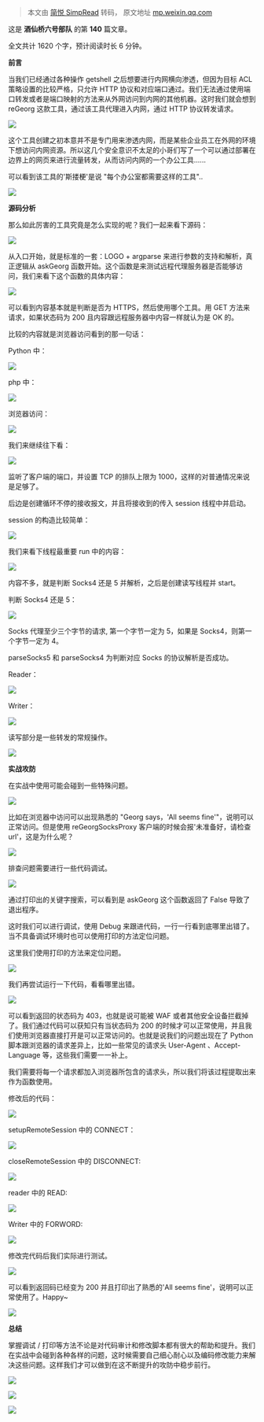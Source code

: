 > 本文由 [简悦 SimpRead](http://ksria.com/simpread/) 转码， 原文地址 [mp.weixin.qq.com](https://mp.weixin.qq.com/s/Rkv5yGlJk25agGowWIqMQQ)

这是 **酒仙桥六号部队** 的第 **140** 篇文章。

全文共计 1620 个字，预计阅读时长 6 分钟。

**前言**

当我们已经通过各种操作 getshell 之后想要进行内网横向渗透，但因为目标 ACL 策略设置的比较严格，只允许 HTTP 协议和对应端口通过。我们无法通过使用端口转发或者是端口映射的方法来从外网访问到内网的其他机器。这时我们就会想到 reGeorg 这款工具，通过该工具代理进入内网，通过 HTTP 协议转发请求。

![](https://mmbiz.qpic.cn/mmbiz_png/WTOrX1w0s567qHhF22JtclMU8muN45iaH5ts7Xhm8l8aNzhyrHE32WkraKomlHfXe0QVqKGanLHj2ibmNrZ2ibCdw/640?wx_fmt=png)

这个工具创建之初本意并不是专门用来渗透内网，而是某些企业员工在外网的环境下想访问内网资源。所以这几个安全意识不太足的小哥们写了一个可以通过部署在边界上的网页来进行流量转发，从而访问内网的一个办公工具......

可以看到该工具的'斯搂梗'是说 "每个办公室都需要这样的工具"..

![](https://mmbiz.qpic.cn/mmbiz_jpg/WTOrX1w0s567qHhF22JtclMU8muN45iaHUTznaTvP6VY2KEr4b8TUUoWLuhbpaBdkjib2o7hhp8sTd9ouKY2axPQ/640?wx_fmt=jpeg)

**源码分析**

那么如此厉害的工具究竟是怎么实现的呢？我们一起来看下源码：

![](https://mmbiz.qpic.cn/mmbiz_png/WTOrX1w0s567qHhF22JtclMU8muN45iaHlvCVESOsgmDmJSEDESMlOg7JGPLLibhSBsSHPQLFhN39KCwX7CdyJvA/640?wx_fmt=png)

从入口开始，就是标准的一套：LOGO + argparse 来进行参数的支持和解析，真正逻辑从 askGeorg 函数开始。这个函数是来测试远程代理服务器是否能够访问，我们来看下这个函数的具体内容：

![](https://mmbiz.qpic.cn/mmbiz_png/WTOrX1w0s567qHhF22JtclMU8muN45iaHcgkFFHORUj4DQRdhLhKzTKt3CEs61pWVMdtl1Zxiafdpej9vgBpGGcw/640?wx_fmt=png)

可以看到内容基本就是判断是否为 HTTPS，然后使用哪个工具。用 GET 方法来请求，如果状态码为 200 且内容跟远程服务器中内容一样就认为是 OK 的。

比较的内容就是浏览器访问看到的那一句话：

Python 中：

![](https://mmbiz.qpic.cn/mmbiz_png/WTOrX1w0s567qHhF22JtclMU8muN45iaH0MeKrjicDcBxA3KWrU4ia1KgqG9iaiazR9L3WBt9r5CCcgbP6IHkLLUUOw/640?wx_fmt=png)

php 中：

![](https://mmbiz.qpic.cn/mmbiz_png/WTOrX1w0s567qHhF22JtclMU8muN45iaHp650SKGgYXAzQfcRyZzvYaHC68Lvia5ADJHmxmL9HARfnEbKsmHvNSg/640?wx_fmt=png)

浏览器访问：

![](https://mmbiz.qpic.cn/mmbiz_png/WTOrX1w0s567qHhF22JtclMU8muN45iaHtgo25Y50AHicwUiboUGZIg4CgaeY6qKsBOb9LvibmvD4AkibR0csfCO7XQ/640?wx_fmt=png)

我们来继续往下看：

![](https://mmbiz.qpic.cn/mmbiz_png/WTOrX1w0s567qHhF22JtclMU8muN45iaHiajUpwVcTV8554HBG9NFiaibLjzHJ5cibicicc2SEsDMjVOzKO3xwz54JTww/640?wx_fmt=png)

监听了客户端的端口，并设置 TCP 的排队上限为 1000，这样的对普通情况来说是足够了。

后边是创建循环不停的接收报文，并且将接收到的传入 session 线程中并启动。

session 的构造比较简单：

![](https://mmbiz.qpic.cn/mmbiz_png/WTOrX1w0s567qHhF22JtclMU8muN45iaH4Ccz6SsfBWvppy4b7zheq9Y4Drb0FZN39T9Ffba5vngkXYMTAXauibg/640?wx_fmt=png)

我们来看下线程最重要 run 中的内容：

![](https://mmbiz.qpic.cn/mmbiz_png/WTOrX1w0s567qHhF22JtclMU8muN45iaHribSqn92EjW330bIO0f8nCGJyWGAGzWdxEKKreajgJgfr3yKjvPa04w/640?wx_fmt=png)

内容不多，就是判断 Socks4 还是 5 并解析，之后是创建读写线程并 start。

判断 Socks4 还是 5：

![](https://mmbiz.qpic.cn/mmbiz_png/WTOrX1w0s567qHhF22JtclMU8muN45iaHFicp1MgicJ7qs2tvGK3BAIhenJQLxiaxjYBSTburDLRAETbGRSwiatXgQg/640?wx_fmt=png)

Socks 代理至少三个字节的请求, 第一个字节一定为 5，如果是 Socks4，则第一个字节一定为 4。

parseSocks5 和 parseSocks4 为判断对应 Socks 的协议解析是否成功。

Reader：

![](https://mmbiz.qpic.cn/mmbiz_png/WTOrX1w0s567qHhF22JtclMU8muN45iaHY8TGjrdAo98UpuhZYVeERBetQ5x1BQONVxh2s0jaZsAaUia8Ebhhxxg/640?wx_fmt=png)

Writer：

![](https://mmbiz.qpic.cn/mmbiz_png/WTOrX1w0s567qHhF22JtclMU8muN45iaHFJpvJftpNROulFHiccMEfd4RvaoNtDGc8fk98Q5AaiaL5m2QIYgwDE8A/640?wx_fmt=png)

读写部分是一些转发的常规操作。

![](https://mmbiz.qpic.cn/mmbiz_png/WTOrX1w0s567qHhF22JtclMU8muN45iaHjzBpjiaKnaOTZMJjtpZfvjBFdVVQwicUvNrzLkTNiahYlV70jJuv6kslw/640?wx_fmt=png)

**实战攻防**

在实战中使用可能会碰到一些特殊问题。

![](https://mmbiz.qpic.cn/mmbiz_png/WTOrX1w0s567qHhF22JtclMU8muN45iaH7X8YL0o3QStCOh2ANia18ZmIY0L1UXRjlRac18XmFghEVT1W7PXibuzw/640?wx_fmt=png)

比如在浏览器中访问可以出现熟悉的 "Georg says，'All seems fine'"，说明可以正常访问。但是使用 reGeorgSocksProxy 客户端的时候会报'未准备好，请检查 url'，这是为什么呢？

![](https://mmbiz.qpic.cn/mmbiz_png/WTOrX1w0s567qHhF22JtclMU8muN45iaHpl9BT5JLVrgQpt3dEtDSpwyv2DTwZMg5ial9HEUldE2Eksza9rIAQzQ/640?wx_fmt=png)

排查问题需要进行一些代码调试。

![](https://mmbiz.qpic.cn/mmbiz_png/WTOrX1w0s567qHhF22JtclMU8muN45iaHfoP48vIMnjaP3nvhuViagE7skiamLHO32lvkFic0wdXtDicPOlAtX2HKXA/640?wx_fmt=png)

通过打印出的关键字搜索，可以看到是 askGeorg 这个函数返回了 False 导致了退出程序。

这时我们可以进行调试，使用 Debug 来跟进代码，一行一行看到底哪里出错了。当不具备调试环境时也可以使用打印的方法定位问题。

这里我们使用打印的方法来定位问题。

![](https://mmbiz.qpic.cn/mmbiz_png/WTOrX1w0s567qHhF22JtclMU8muN45iaHyUibibwFaPg6FldcUxfBP23gkfcVorOO9Sp6sL70u0WqtTuASQAVWxOg/640?wx_fmt=png)

我们再尝试运行一下代码，看看哪里出错。

![](https://mmbiz.qpic.cn/mmbiz_png/WTOrX1w0s567qHhF22JtclMU8muN45iaHLaxwGb6ibLuc0LhRZ9pPq2h2icsCoJK18f0S5VUnLeNXVZRwRJYoOr1A/640?wx_fmt=png)

可以看到返回的状态码为 403，也就是说可能被 WAF 或者其他安全设备拦截掉了。我们通过代码可以获知只有当状态码为 200 的时候才可以正常使用，并且我们使用浏览器直接打开是可以正常访问的。也就是说我们的问题出现在了 Python 脚本跟浏览器的请求差异上，比如一些常见的请求头 User-Agent 、Accept-Language 等，这些我们需要一一补上。

我们需要将每一个请求都加入浏览器所包含的请求头，所以我们将该过程提取出来作为函数使用。

修改后的代码：

![](https://mmbiz.qpic.cn/mmbiz_png/WTOrX1w0s567qHhF22JtclMU8muN45iaHmQ3SsJHxhIogQyh9TicmFZr9yLIJAbQlxHMs4x17dVy5e8lYB811BtA/640?wx_fmt=png)

setupRemoteSession 中的 CONNECT：

![](https://mmbiz.qpic.cn/mmbiz_png/WTOrX1w0s567qHhF22JtclMU8muN45iaHDWmtmbaSI82pXVYoTaWpicibMVy1DSnmkCprd6pZQ2b57FqWQu7cw7rA/640?wx_fmt=png)

closeRemoteSession 中的 DISCONNECT:

![](https://mmbiz.qpic.cn/mmbiz_png/WTOrX1w0s567qHhF22JtclMU8muN45iaHvpMIKBmoJbrCcHA4oeSXhuq8DnibQJ9DkIVwkGiblZEEg1KUdjsicYOOg/640?wx_fmt=png)

reader 中的 READ:

![](https://mmbiz.qpic.cn/mmbiz_png/WTOrX1w0s567qHhF22JtclMU8muN45iaHSwoA19tmjwBia8LiaLt65PaReLOoROcPwbiarB6JKYaXnMVA4beb25U3A/640?wx_fmt=png)

Writer 中的 FORWORD:

![](https://mmbiz.qpic.cn/mmbiz_png/WTOrX1w0s567qHhF22JtclMU8muN45iaHnkhvLoQ4ciac9t1YWc6zeghtmqaWM0410QaiaICFusDa3dA4DUgk1Ikw/640?wx_fmt=png)

修改完代码后我们实际进行测试。

![](https://mmbiz.qpic.cn/mmbiz_png/WTOrX1w0s567qHhF22JtclMU8muN45iaH2U2omqngfx9iaV8HXEQXKkwzibMvMLtAomcibqGty2P9m2zicIVSVN3fhg/640?wx_fmt=png)

可以看到返回码已经变为 200 并且打印出了熟悉的'All seems fine'，说明可以正常使用了。Happy~

![](https://mmbiz.qpic.cn/mmbiz_jpg/WTOrX1w0s567qHhF22JtclMU8muN45iaHGtMeO03RibMkug5ZibBygcurfZImMWBq4maibjjWGOkqjTGsib4w9gxtbQ/640?wx_fmt=jpeg)

**总结**

掌握调试 / 打印等方法不论是对代码审计和修改脚本都有很大的帮助和提升。我们在实战中会碰到各种各样的问题，这时候需要自己细心耐心以及编码修改能力来解决这些问题。这样我们才可以做到在这不断提升的攻防中稳步前行。

[![](https://mmbiz.qpic.cn/mmbiz_png/WTOrX1w0s55IG2v03IEtCG9PygicozPdEiaubAZqKmrmjNQT5ozPnDI8lPOuEibzWOno66etfJBrteNfdnAuCorDQ/640?wx_fmt=png)](http://mp.weixin.qq.com/s?__biz=MzAwMzYxNzc1OA==&mid=2247488442&idx=2&sn=56bbdbf3f35b3781aabd65c0d4b2f75b&chksm=9b39350bac4ebc1d010cd744eec558c5562883dafe376e13c8c0b8b4f2fbbba0d81639d107d6&scene=21#wechat_redirect)

![](https://mmbiz.qpic.cn/mmbiz_png/WTOrX1w0s55IG2v03IEtCG9PygicozPdEuyFfIGjEibJjlf5eQCL56BefGSXvMLWeGXskC4tSvfuw7VjlHiciciaLmw/640?wx_fmt=png)

![](https://mmbiz.qpic.cn/mmbiz_png/WTOrX1w0s564Abiad4b2nUggeFBz8QyCibiaRBNn0A5YI88OyFjU8fn2Isf9bat4vQn18NwG6cXxVOSuKiapNm2nibQ/640?wx_fmt=png)